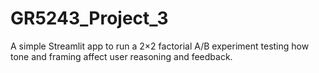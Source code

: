 # GR5243_Project_3
A simple Streamlit app to run a 2×2 factorial A/B experiment testing how tone and framing affect user reasoning and feedback.
